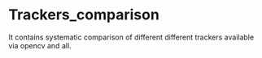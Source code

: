 # Trackers_comparison
It contains systematic comparison of different different trackers available via opencv and all.
